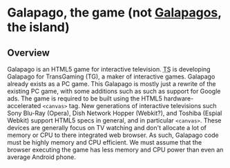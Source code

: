 Galapago, the game (not [Galapagos](http://en.wikipedia.org/wiki/Gal%C3%A1pagos_Islands), the island)
=============================================

Overview
--------
Galapago is an HTML5 game for interactive television. <abbr title="Time Savers">TS</abbr> is developing Galapago for TransGaming (TG), a maker of interactive games. Galapago already exists as a PC game. This Galapago is mostly just a rewrite of the existing PC game, with some additions such as such as support for Google ads. The game is required to be built using the HTML5 hardware-accelerated ```<canvas>``` tag. New generations of interactive televisions such Sony Blu-Ray (Opera), Dish Network Hopper (Webkit?), and Toshiba (Espial Webkit) support HTML5 specs in general, and in particular ```<canvas>```. These devices are generally focus on TV watching and don't allocate a lot of memory or CPU to there integrated web browser. As such, Galapago code must be highly memory and CPU efficient. We must assume that the browser executing the game has less memory and CPU power than even an average Android phone.

